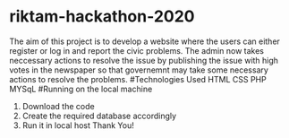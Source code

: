 # riktam-hackathon-2020
The aim of this project is to develop a website where the users can either register or log in and report the civic problems. The admin now takes neccessary actions to resolve the issue by publishing the issue with high votes in the newspaper so that governemnt may take some necessary actions to resolve the problems.
#Technologies Used
HTML
CSS
PHP
MYSqL
#Running on the local machine
1. Download the code 
2. Create the required database accordingly
3. Run it in local host 
Thank You!
